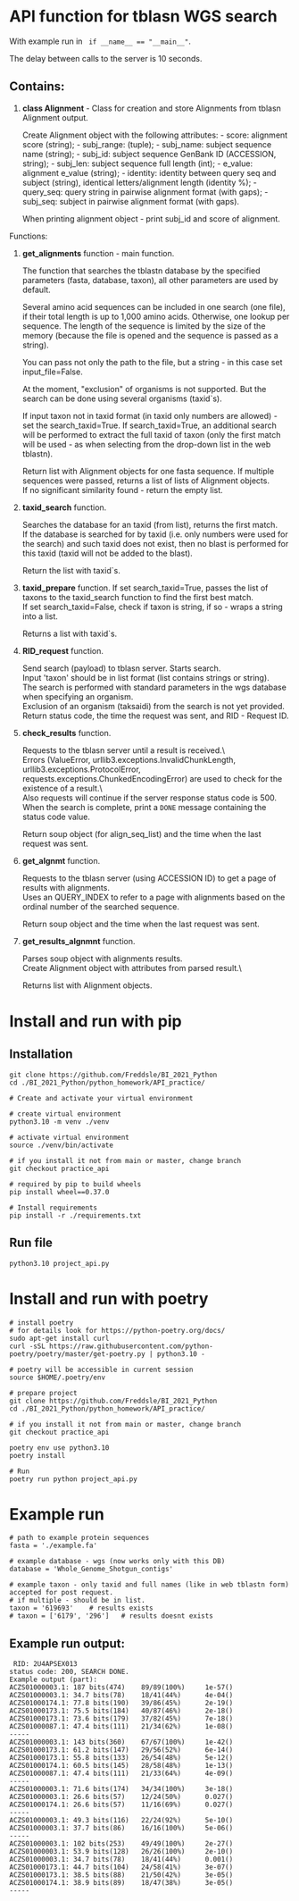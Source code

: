 
# API function for tblasn WGS search

With example run in ` if __name__ == "__main__"`.

The delay between calls to the server is 10 seconds. 

## Contains:

1. **class Alignment** - Class for creation and store Alignments from tblasn Alignment output.

    Create Alignment object with the following attributes:
        - score: alignment score (string);
        - subj_range: (tuple);
        - subj_name: subject sequence name (string);
        - subj_id: subject sequence GenBank ID (ACCESSION, string);
        - subj_len: subject sequence full length (int);
        - e_value: alignment e_value (string);
        - identity: identity between query seq and subject (string), identical letters/alignment length (identity %);
        - query_seq: query string in pairwise alignment format (with gaps);
        - subj_seq: subject in pairwise alignment format (with gaps).

    When printing alignment object - print subj_id and score of alignment.


Functions:

1. **get_alignments** function - main function.

    The function that searches the tblastn database by the specified parameters (fasta, database, taxon),
    all other parameters are used by default.

    Several amino acid sequences can be included in one search (one file), 
    if their total length is up to 1,000 amino acids.
    Otherwise, one lookup per sequence. The length of the sequence is limited by the size of the memory
    (because the file is opened and the sequence is passed as a string).

    You can pass not only the path to the file, but a string - in this case set input_file=False.

    At the moment, "exclusion" of organisms is not supported.
    But the search can be done using several organisms (taxid`s).

    If input taxon not in taxid format (in taxid only numbers are allowed) - set the search_taxid=True.
    If search_taxid=True, an additional search will be performed to extract the full taxid of taxon
    (only the first match will be used - as when selecting from the drop-down list in the web tblastn).

    Return list with Alignment objects for one fasta sequence.
    If multiple sequences were passed, returns a list of lists of Alignment objects.  
    If no significant similarity found - return the empty list.


2. **taxid_search** function. 

    Searches the database for an taxid (from list), returns the first match.\
    If the database is searched for by taxid (i.e. only numbers were used for the search) and such taxid does not exist, then no blast is performed for this taxid (taxid will not be added to the blast).

    Return the list with taxid`s.
  
3. **taxid_prepare** function.
    If set search_taxid=True, passes the list of taxons to the taxid_search function to find the first best match.\
    If set search_taxid=False, check if taxon is string, if so - wraps a string into a list.

    Returns a list with taxid`s.


3. **RID_request** function.
    
    Send search (payload) to tblasn server. Starts search.\
    Input 'taxon' should be in list format (list contains strings or string).\
    The search is performed with standard parameters in the wgs database when specifying an organism.\
    Exclusion of an organism (taksaidi) from the search is not yet provided.\
    Return status code, the time the request was sent, and RID - Request ID.
    
4. **check_results** function.

    Requests to the tblasn server until a result is received.\    
    Errors (ValueError, urllib3.exceptions.InvalidChunkLength, urllib3.exceptions.ProtocolError, requests.exceptions.ChunkedEncodingError) are used to check for the existence of a result.\      
    Also requests will continue if the server response status code is 500.  
    When the search is complete, print a `DONE` message containing the status code value.
    
    Return soup object (for align_seq_list) and the time when the last request was sent.

5. **get_algnmt** function.

    Requests to the tblasn server (using ACCESSION ID) to get a page of results with alignments.\
    Uses an QUERY_INDEX to refer to a page with alignments based on the ordinal number of the searched sequence.

    Return soup object and the time when the last request was sent.

6. **get_results_algnmnt** function.
    
    Parses soup object with alignments results.\
    Create Alignment object with attributes from parsed result.\

    Returns list with Alignment objects.


# Install and run with pip
## Installation

```console
git clone https://github.com/Freddsle/BI_2021_Python
cd ./BI_2021_Python/python_homework/API_practice/

# Create and activate your virtual environment

# create virtual environment
python3.10 -m venv ./venv

# activate virtual environment
source ./venv/bin/activate

# if you install it not from main or master, change branch
git checkout practice_api

# required by pip to build wheels
pip install wheel==0.37.0 

# Install requirements
pip install -r ./requirements.txt
```

## Run file
```console
python3.10 project_api.py
```

# Install and run with poetry
```console
# install poetry
# for details look for https://python-poetry.org/docs/
sudo apt-get install curl
curl -sSL https://raw.githubusercontent.com/python-poetry/poetry/master/get-poetry.py | python3.10 -

# poetry will be accessible in current session
source $HOME/.poetry/env

# prepare project
git clone https://github.com/Freddsle/BI_2021_Python
cd ./BI_2021_Python/python_homework/API_practice/

# if you install it not from main or master, change branch
git checkout practice_api

poetry env use python3.10
poetry install

# Run
poetry run python project_api.py

```

# Example run

```
# path to example protein sequences
fasta = './example.fa'

# example database - wgs (now works only with this DB)
database = 'Whole_Genome_Shotgun_contigs'

# example taxon - only taxid and full names (like in web tblastn form) accepted for post request.
# if multiple - should be in list.
taxon = '619693'    # results exists
# taxon = ['6179', '296']   # results doesnt exists
```

## Example run output:
```
 RID: 2U4APSEX013
status code: 200, SEARCH DONE.
Example output (part):
ACZS01000003.1: 187 bits(474) 	 89/89(100%) 	 1e-57()
ACZS01000003.1: 34.7 bits(78) 	 18/41(44%) 	 4e-04()
ACZS01000174.1: 77.8 bits(190) 	 39/86(45%) 	 2e-19()
ACZS01000173.1: 75.5 bits(184) 	 40/87(46%) 	 2e-18()
ACZS01000173.1: 73.6 bits(179) 	 37/82(45%) 	 7e-18()
ACZS01000087.1: 47.4 bits(111) 	 21/34(62%) 	 1e-08()
-----
ACZS01000003.1: 143 bits(360) 	 67/67(100%) 	 1e-42()
ACZS01000173.1: 61.2 bits(147) 	 29/56(52%) 	 6e-14()
ACZS01000173.1: 55.8 bits(133) 	 26/54(48%) 	 5e-12()
ACZS01000174.1: 60.5 bits(145) 	 28/58(48%) 	 1e-13()
ACZS01000087.1: 47.4 bits(111) 	 21/33(64%) 	 4e-09()
-----
ACZS01000003.1: 71.6 bits(174) 	 34/34(100%) 	 3e-18()
ACZS01000003.1: 26.6 bits(57) 	 12/24(50%) 	 0.027()
ACZS01000174.1: 26.6 bits(57) 	 11/16(69%) 	 0.027()
-----
ACZS01000003.1: 49.3 bits(116) 	 22/24(92%) 	 5e-10()
ACZS01000003.1: 37.7 bits(86) 	 16/16(100%) 	 5e-06()
-----
ACZS01000003.1: 102 bits(253) 	 49/49(100%) 	 2e-27()
ACZS01000003.1: 53.9 bits(128) 	 26/26(100%) 	 2e-10()
ACZS01000003.1: 34.7 bits(78) 	 18/41(44%) 	 0.001()
ACZS01000173.1: 44.7 bits(104) 	 24/58(41%) 	 3e-07()
ACZS01000173.1: 38.5 bits(88) 	 21/50(42%) 	 3e-05()
ACZS01000174.1: 38.9 bits(89) 	 18/47(38%) 	 3e-05()
-----
```
